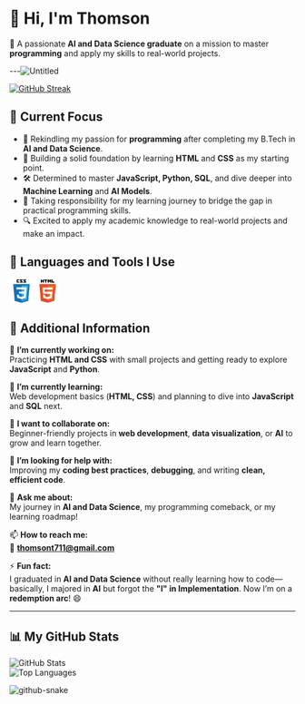 # 👋 Hi, I'm Thomson 

🌟 A passionate **AI and Data Science graduate** on a mission to master **programming** and apply my skills to real-world projects.

---![Untitled](https://github.com/user-attachments/assets/6e809234-f94b-4e5d-a099-ab160cfdc613)


[![GitHub Streak](https://streak-stats.demolab.com/?user=thomsont711&theme=buefy-dark)](https://git.io/streak-stats)

## 🚀 Current Focus

- 📘 Rekindling my passion for **programming** after completing my B.Tech in **AI and Data Science**.
- 🌱 Building a solid foundation by learning **HTML** and **CSS** as my starting point.
- 🛠 Determined to master **JavaScript, Python, SQL**, and dive deeper into **Machine Learning** and **AI Models**.
- 🤖 Taking responsibility for my learning journey to bridge the gap in practical programming skills.
- 🔍 Excited to apply my academic knowledge to real-world projects and make an impact.

<h2>🚀 Languages and Tools I Use</h2>
<p><a target="_blank" href="https://raw.githubusercontent.com/devicons/devicon/master/icons/css3/css3-original-wordmark.svg" style="display: inline-block;"><img src="https://raw.githubusercontent.com/devicons/devicon/master/icons/css3/css3-original-wordmark.svg" alt="css3" width="42" height="42" /></a>
<a target="_blank" href="https://raw.githubusercontent.com/devicons/devicon/master/icons/html5/html5-original-wordmark.svg" style="display: inline-block;"><img src="https://raw.githubusercontent.com/devicons/devicon/master/icons/html5/html5-original-wordmark.svg" alt="html5" width="42" height="42" /></a></p>

## 🔖 Additional Information

🔭 **I’m currently working on:**  
Practicing **HTML and CSS** with small projects and getting ready to explore **JavaScript** and **Python**.  

🌱 **I’m currently learning:**  
Web development basics (**HTML, CSS**) and planning to dive into **JavaScript** and **SQL** next.  

👯 **I want to collaborate on:**  
Beginner-friendly projects in **web development**, **data visualization**, or **AI** to grow and learn together.  

🤔 **I’m looking for help with:**  
Improving my **coding best practices**, **debugging**, and writing **clean, efficient code**.  

💬 **Ask me about:**  
My journey in **AI and Data Science**, my programming comeback, or my learning roadmap!  

📫 **How to reach me:**  
📧 **thomsont711@gmail.com**  

⚡ **Fun fact:**  
I graduated in **AI and Data Science** without really learning how to code—basically, I majored in **AI** but forgot the **"I" in Implementation**. Now I’m on a **redemption arc**! 😄  

---

## 📊 My GitHub Stats

![GitHub Stats](https://github-readme-stats.vercel.app/api?username=thomsont711&show_icons=true&theme=midnight-purple&card_width=500)  
![Top Languages](https://github-readme-stats.vercel.app/api/top-langs/?username=thomsont711&layout=compact&theme=midnight-purple&card_width=500)  
  
<picture>
  <source media="(prefers-color-scheme: dark)" srcset="https://raw.githubusercontent.com/tobiasmeyhoefer/tobiasmeyhoefer/output/github-snake-dark.svg" />
  <source media="(prefers-color-scheme: light)" srcset="https://raw.githubusercontent.com/tobiasmeyhoefer/tobiasmeyhoefer/output/github-snake.svg" />
  <img alt="github-snake" src="https://raw.githubusercontent.com/tobiasmeyhoefer/tobiasmeyhoefer/output/github-snake.svg" />
</picture>



